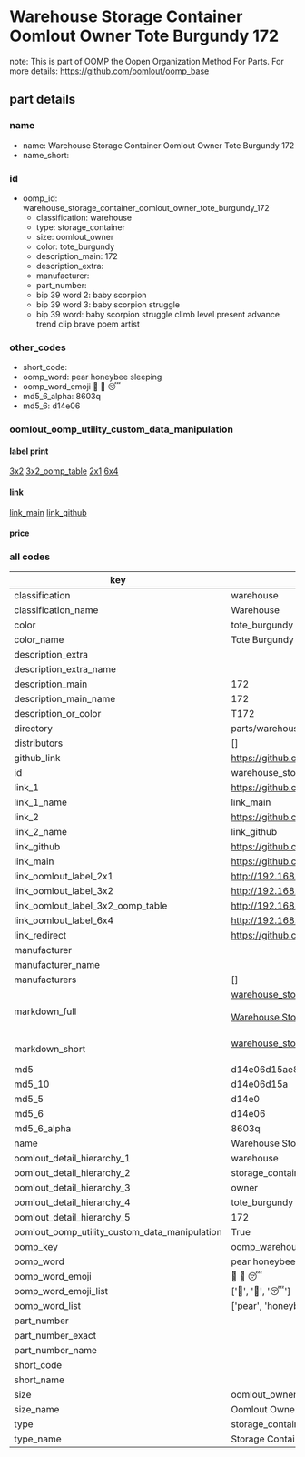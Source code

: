 # Warehouse Storage Container Oomlout Owner Tote Burgundy 172  

note: This is part of OOMP the Oopen Organization Method For Parts. For more details: https://github.com/oomlout/oomp_base

##  part details
  







### name
* name: Warehouse Storage Container Oomlout Owner Tote Burgundy 172
* name_short: 
### id
* oomp_id: warehouse_storage_container_oomlout_owner_tote_burgundy_172
  * classification: warehouse
  * type: storage_container
  * size: oomlout_owner
  * color: tote_burgundy
  * description_main: 172
  * description_extra: 
  * manufacturer: 
  * part_number: 
  * bip 39 word 2: baby scorpion
  * bip 39 word 3: baby scorpion struggle
  * bip 39 word: baby scorpion struggle climb level present advance trend clip brave poem artist

### other_codes
* short_code: 
* oomp_word: pear honeybee sleeping
* oomp_word_emoji :pear: :honeybee: :sleeping:
* md5_6_alpha: 8603q
* md5_6: d14e06






### oomlout_oomp_utility_custom_data_manipulation
#### label print
[3x2](http://192.168.1.245:1112/?label=oomp%208603q)
[3x2_oomp_table](http://192.168.1.108:1112/?label=oomp%208603q)
[2x1](http://192.168.1.242:1112/?label=oomp%208603q)
[6x4](http://192.168.1.55:1112/?label=oomp%208603q)    

#### link

[link_main](https://github.com/oomlout/oomlout_oomp_version_1_messy/tree/main/parts/warehouse_storage_container_oomlout_owner_tote_burgundy_172) [link_github](https://github.com/oomlout/oomlout_oomp_version_1_messy/tree/main/parts/warehouse_storage_container_oomlout_owner_tote_burgundy_172)                             

#### price







### all codes 
| key | value |  
| --- | --- |  
| classification | warehouse |  
| classification_name | Warehouse |  
| color | tote_burgundy |  
| color_name | Tote Burgundy |  
| description_extra |  |  
| description_extra_name |  |  
| description_main | 172 |  
| description_main_name | 172 |  
| description_or_color | T172 |  
| directory | parts/warehouse_storage_container_oomlout_owner_tote_burgundy_172 |  
| distributors | [] |  
| github_link | https://github.com/oomlout/oomlout_oomp_part_src/tree/main/parts/warehouse_storage_container_oomlout_owner_tote_burgundy_172 |  
| id | warehouse_storage_container_oomlout_owner_tote_burgundy_172 |  
| link_1 | https://github.com/oomlout/oomlout_oomp_version_1_messy/tree/main/parts/warehouse_storage_container_oomlout_owner_tote_burgundy_172 |  
| link_1_name | link_main |  
| link_2 | https://github.com/oomlout/oomlout_oomp_version_1_messy/tree/main/parts/warehouse_storage_container_oomlout_owner_tote_burgundy_172 |  
| link_2_name | link_github |  
| link_github | https://github.com/oomlout/oomlout_oomp_version_1_messy/tree/main/parts/warehouse_storage_container_oomlout_owner_tote_burgundy_172 |  
| link_main | https://github.com/oomlout/oomlout_oomp_version_1_messy/tree/main/parts/warehouse_storage_container_oomlout_owner_tote_burgundy_172 |  
| link_oomlout_label_2x1 | http://192.168.1.242:1112/?label=oomp%208603q |  
| link_oomlout_label_3x2 | http://192.168.1.245:1112/?label=oomp%208603q |  
| link_oomlout_label_3x2_oomp_table | http://192.168.1.108:1112/?label=oomp%208603q |  
| link_oomlout_label_6x4 | http://192.168.1.55:1112/?label=oomp%208603q |  
| link_redirect | https://github.com/oomlout/oomlout_oomp_version_1_messy/tree/main/parts/warehouse_storage_container_oomlout_owner_tote_burgundy_172 |  
| manufacturer |  |  
| manufacturer_name |  |  
| manufacturers | [] |  
| markdown_full | [warehouse_storage_container_oomlout_owner_tote_burgundy_172](none)<br>[](none)<br>[Warehouse Storage Container Oomlout Owner Tote Burgundy 172](none)<br><br> |  
| markdown_short | [warehouse_storage_container_oomlout_owner_tote_burgundy_172](none)<br><br> |  
| md5 | d14e06d15ae8007ea84052b1aeb04888 |  
| md5_10 | d14e06d15a |  
| md5_5 | d14e0 |  
| md5_6 | d14e06 |  
| md5_6_alpha | 8603q |  
| name | Warehouse Storage Container Oomlout Owner Tote Burgundy 172 |  
| oomlout_detail_hierarchy_1 | warehouse |  
| oomlout_detail_hierarchy_2 | storage_container |  
| oomlout_detail_hierarchy_3 | owner |  
| oomlout_detail_hierarchy_4 | tote_burgundy |  
| oomlout_detail_hierarchy_5 | 172 |  
| oomlout_oomp_utility_custom_data_manipulation | True |  
| oomp_key | oomp_warehouse_storage_container_oomlout_owner_tote_burgundy_172 |  
| oomp_word | pear honeybee sleeping |  
| oomp_word_emoji | :pear: :honeybee: :sleeping: |  
| oomp_word_emoji_list | [':pear:', ':honeybee:', ':sleeping:'] |  
| oomp_word_list | ['pear', 'honeybee', 'sleeping'] |  
| part_number |  |  
| part_number_exact |  |  
| part_number_name |  |  
| short_code |  |  
| short_name |  |  
| size | oomlout_owner |  
| size_name | Oomlout Owner |  
| type | storage_container |  
| type_name | Storage Container |  
